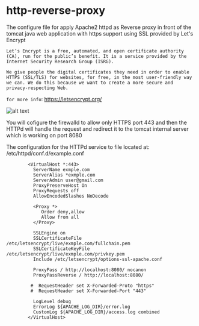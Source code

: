 # http-reverse-proxy

The configure file for apply Apache2 httpd as Reverse proxy in front of the tomcat java web application with https support using SSL provided by Let's Encrypt 

```
Let’s Encrypt is a free, automated, and open certificate authority (CA), run for the public’s benefit. It is a service provided by the Internet Security Research Group (ISRG).

We give people the digital certificates they need in order to enable HTTPS (SSL/TLS) for websites, for free, in the most user-friendly way we can. We do this because we want to create a more secure and privacy-respecting Web.
```
`for more info`: https://letsencrypt.org/

![alt text](https://letsencrypt.org/images/le-logo-twitter.png)

You will cofigure the firewalld to allow only HTTPS port 443 and then the HTTPd will handle the request and redirect it to the tomcat internal server which is working on port 8080

The configuration for the HTTPd service to file located at: /etc/httpd/conf.d/example.conf

```
        <VirtualHost *:443>
          ServerName exmple.com
          ServerAlias *exmple.com
          ServerAdmin user@gmail.com
          ProxyPreserveHost On
          ProxyRequests off
          AllowEncodedSlashes NoDecode

          <Proxy *>
             Order deny,allow
             Allow from all 
          </Proxy>

          SSLEngine on
          SSLCertificateFile /etc/letsencrypt/live/exmple.com/fullchain.pem
          SSLCertificateKeyFile /etc/letsencrypt/live/exmple.com/privkey.pem
          Include /etc/letsencrypt/options-ssl-apache.conf

          ProxyPass / http://localhost:8080/ nocanon
          ProxyPassReverse / http://localhost:8080/

         #	RequestHeader set X-Forwarded-Proto "https"
         #	RequestHeader set X-Forwarded-Port "443"

          LogLevel debug
          ErrorLog ${APACHE_LOG_DIR}/error.log
          CustomLog ${APACHE_LOG_DIR}/access.log combined
        </VirtualHost>
```
